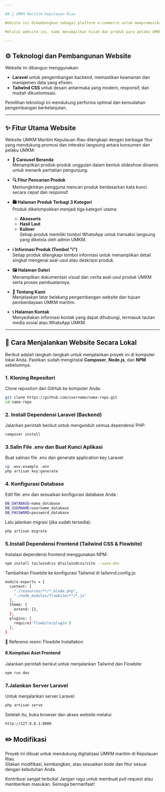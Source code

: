 ```yaml
---

## 🌊 UMKM Maritim Kepulauan Riau

Website ini dikembangkan sebagai platform e-commerce untuk mempromosikan dan memasarkan produk dari pelaku Usaha Mikro, Kecil, dan Menengah (UMKM) di sektor maritim wilayah Kepulauan Riau. Terinspirasi oleh kekayaan laut dan budaya bahari, proyek ini bertujuan mengangkat potensi lokal agar mampu bersaing di pasar nasional hingga internasional.

Melalui website ini, kami menampilkan kisah dan produk para pelaku UMKM — mulai dari hasil laut, kuliner khas pesisir, hingga aksesoris bernuansa bahari. Dengan memadukan pengetahuan tradisional dan inovasi digital, UMKM ini terus berkembang dan berkontribusi dalam pemberdayaan masyarakat pesisir.

---
```


## ⚙️ Teknologi dan Pembangunan Website

Website ini dibangun menggunakan:

* **Laravel** untuk pengembangan backend, memastikan keamanan dan manajemen data yang efisien.
* **Tailwind CSS** untuk desain antarmuka yang modern, responsif, dan mudah dikustomisasi.

Pemilihan teknologi ini mendukung performa optimal dan kemudahan pengembangan berkelanjutan.

---
## ✨ Fitur Utama Website

Website UMKM Maritim Kepulauan Riau dilengkapi dengan berbagai fitur yang mendukung promosi dan interaksi langsung antara konsumen dan pelaku UMKM:

- **🔄 Carousel Beranda**  
  Menampilkan produk-produk unggulan dalam bentuk slideshow dinamis untuk menarik perhatian pengunjung.

- **🔍 Fitur Pencarian Produk**  
  Memungkinkan pengguna mencari produk berdasarkan kata kunci secara cepat dan responsif.

- **🛍️ Halaman Produk Terbagi 3 Kategori**  
  Produk dikelompokkan menjadi tiga kategori utama:
  - **Aksesoris**
  - **Hasil Laut**
  - **Kuliner**  
  Setiap produk memiliki tombol WhatsApp untuk transaksi langsung yang dikelola oleh admin UMKM.

- **ℹ️ Informasi Produk (Tombol "i")**  
  Setiap produk dilengkapi tombol informasi untuk menampilkan detail singkat mengenai asal-usul atau deskripsi produk.

- **🖼️ Halaman Galeri**  
  Menampilkan dokumentasi visual dan cerita asal-usul produk UMKM serta proses pembuatannya.

- **👥 Tentang Kami**  
  Menjelaskan latar belakang pengembangan website dan tujuan pemberdayaan UMKM maritim.

- **📞 Halaman Kontak**  
  Menyediakan informasi kontak yang dapat dihubungi, termasuk tautan media sosial atau WhatsApp UMKM.
---
## 🚀 Cara Menjalankan Website Secara Lokal
Berikut adalah langkah-langkah untuk menjalankan proyek ini di komputer lokal Anda. Pastikan sudah menginstal **Composer**, **Node.js**, dan **NPM** sebelumnya.

### 1. Kloning Repositori
Clone repositori dari GitHub ke komputer Anda:
```bash
git clone https://github.com/username/nama-repo.git
cd nama-repo
```
### 2. Install Dependensi Laravel (Backend)
Jalankan perintah berikut untuk mengunduh semua dependensi PHP:
```bash
composer install
```
### 3.Salin File .env dan Buat Kunci Aplikasi
Buat salinan file .env dan generate application key Laravel:
```bash
cp .env.example .env
php artisan key:generate
```
### 4. Konfigurasi Database
Edit file .env dan sesuaikan konfigurasi database Anda : 
```bash
DB_DATABASE=nama_database
DB_USERNAME=username_database
DB_PASSWORD=password_database
```
Lalu jalankan migrasi (jika sudah tersedia):
```bash
php artisan migrate
```
### 5.Install Dependensi Frontend (Tailwind CSS & Flowbite)
Instalasi dependensi frontend menggunakan NPM:
```bash
npm install tailwindcss @tailwindcss/vite --save-dev
```
Tambahkan Flowbite ke konfigurasi Tailwind di tailwind.config.js:
```bash
module.exports = {
  content: [
    "./resources/**/*.blade.php",
    "./node_modules/flowbite/**/*.js"
  ],
  theme: {
    extend: {},
  },
  plugins: [
    require('flowbite/plugin')
  ],
}
```
📖 Referensi resmi: Flowbite Installation 

#### 6.Kompilasi Aset Frontend
Jalankan perintah berikut untuk menjalankan Tailwind dan Flowbite:
```bash
npm run dev
```
### 7.Jalankan Server Laravel
Untuk menjalankan server Laravel:
```bash
php artisan serve
```
Setelah itu, buka browser dan akses website melalui:
```bash
http://127.0.0.1:8000
```

## ✏️ Modifikasi

Proyek ini dibuat untuk mendukung digitalisasi UMKM maritim di Kepulauan Riau.  
Silakan modifikasi, kembangkan, atau sesuaikan kode dan fitur sesuai dengan kebutuhan Anda.

Kontribusi sangat terbuka! Jangan ragu untuk membuat pull request atau memberikan masukan. Semoga bermanfaat!
